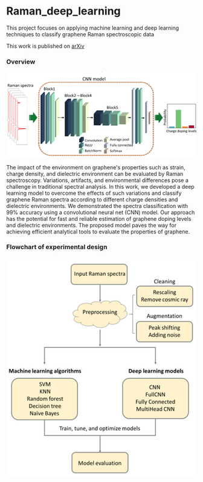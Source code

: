 # Raman_deep_learning
This project focuses on applying machine learning and deep learning techniques to classify graphene Raman spectroscopic data

This work is published on [arXiv](https://arxiv.org/abs/2203.00431)



### Overview
![table_of_content](figures/table_of_content.png)




The impact of the environment on graphene's properties such as strain, charge density, and dielectric environment can be evaluated by Raman spectroscopy. Variations, artifacts, and environmental differences pose a challenge in traditional spectral analysis. In this work, we developed a deep learning model to overcome the effects of such variations and classify graphene Raman spectra according to different charge densities and dielectric environments. We demonstrated the spectra classification with 99% accuracy using a convolutional neural net (CNN) model. Our approach has the potential for fast and reliable estimation of graphene doping levels and dielectric environments. The proposed model paves the way for achieving efficient analytical tools to evaluate the properties of graphene. 

### Flowchart of experimental design
![Flowchart](figures/Flowchart_of_experimental_design.png)
